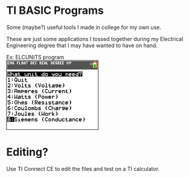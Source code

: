 # TI BASIC Programs
Some (maybe?) useful tools I made in college for my own use.

These are just some applications I tossed together during my Electrical Engineering degree that I may have wanted to have on hand.

Ex: ELCUNITS program<br>
![](example.png)

# Editing?
Use TI Connect CE to edit the files and test on a TI calculator.